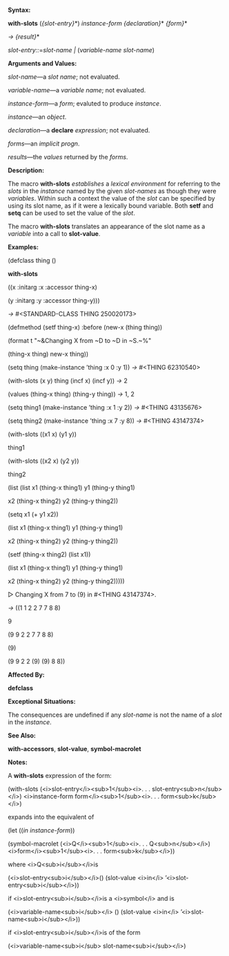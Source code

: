  

**Syntax:** 

**with-slots** (*&#123;slot-entry&#125;*\*) *instance-form &#123;declaration&#125;*\* *&#123;form&#125;*\* 

*→ &#123;result&#125;*\* 

*slot-entry::*=*slot-name |* (*variable-name slot-name*) 

**Arguments and Values:** 

*slot-name*—a *slot name*; not evaluated. 

*variable-name*—a *variable name*; not evaluated. 

*instance-form*—a *form*; evaluted to produce *instance*. 

*instance*—an *object*. 

*declaration*—a **declare** *expression*; not evaluated. 

*forms*—an *implicit progn*. 

*results*—the *values* returned by the *forms*. 

**Description:** 

The macro **with-slots** *establishes* a *lexical environment* for referring to the *slots* in the *instance* named by the given *slot-names* as though they were *variables*. Within such a context the value of the *slot* can be specified by using its slot name, as if it were a lexically bound variable. Both **setf** and **setq** can be used to set the value of the *slot*. 

The macro **with-slots** translates an appearance of the slot name as a *variable* into a call to **slot-value**. 

**Examples:** 

(defclass thing () 



 

 

**with-slots** 

((x :initarg :x :accessor thing-x) 

(y :initarg :y :accessor thing-y))) 

*→* #&#60;STANDARD-CLASS THING 250020173&#62; 

(defmethod (setf thing-x) :before (new-x (thing thing)) 

(format t "~&Changing X from ~D to ~D in ~S.~%" 

(thing-x thing) new-x thing)) 

(setq thing (make-instance ’thing :x 0 :y 1)) *→* #&#60;THING 62310540&#62; 

(with-slots (x y) thing (incf x) (incf y)) *→* 2 

(values (thing-x thing) (thing-y thing)) *→* 1, 2 

(setq thing1 (make-instance ’thing :x 1 :y 2)) *→* #&#60;THING 43135676&#62; 

(setq thing2 (make-instance ’thing :x 7 :y 8)) *→* #&#60;THING 43147374&#62; 

(with-slots ((x1 x) (y1 y)) 

thing1 

(with-slots ((x2 x) (y2 y)) 

thing2 

(list (list x1 (thing-x thing1) y1 (thing-y thing1) 

x2 (thing-x thing2) y2 (thing-y thing2)) 

(setq x1 (+ y1 x2)) 

(list x1 (thing-x thing1) y1 (thing-y thing1) 

x2 (thing-x thing2) y2 (thing-y thing2)) 

(setf (thing-x thing2) (list x1)) 

(list x1 (thing-x thing1) y1 (thing-y thing1) 

x2 (thing-x thing2) y2 (thing-y thing2))))) 

&#9655; Changing X from 7 to (9) in #&#60;THING 43147374&#62;. 

*→* ((1 1 2 2 7 7 8 8) 

9 

(9 9 2 2 7 7 8 8) 

(9) 

(9 9 2 2 (9) (9) 8 8)) 

**Affected By:** 

**defclass** 

**Exceptional Situations:** 

The consequences are undefined if any *slot-name* is not the name of a *slot* in the *instance*. 

**See Also:** 

**with-accessors**, **slot-value**, **symbol-macrolet** 

**Notes:** 

A **with-slots** expression of the form: 

(with-slots (&#60;i&#62;slot-entry&#60;/i&#62;&#60;sub&#62;1&#60;/sub&#62;&#60;i&#62;. . . slot-entry&#60;sub&#62;n&#60;/sub&#62;&#60;/i&#62;) &#60;i&#62;instance-form form&#60;/i&#62;&#60;sub&#62;1&#60;/sub&#62;&#60;i&#62;. . . form&#60;sub&#62;k&#60;/sub&#62;&#60;/i&#62;) 

expands into the equivalent of 



 

 

(let ((*in instance-form*)) 

(symbol-macrolet (&#60;i&#62;Q&#60;/i&#62;&#60;sub&#62;1&#60;/sub&#62;&#60;i&#62;. . . Q&#60;sub&#62;n&#60;/sub&#62;&#60;/i&#62;) &#60;i&#62;form&#60;/i&#62;&#60;sub&#62;1&#60;/sub&#62;&#60;i&#62;. . . form&#60;sub&#62;k&#60;/sub&#62;&#60;/i&#62;)) 

where &#60;i&#62;Q&#60;sub&#62;i&#60;/sub&#62;&#60;/i&#62;is 

(&#60;i&#62;slot-entry&#60;sub&#62;i&#60;/sub&#62;&#60;/i&#62;() (slot-value &#60;i&#62;in&#60;/i&#62; ’&#60;i&#62;slot-entry&#60;sub&#62;i&#60;/sub&#62;&#60;/i&#62;)) 

if &#60;i&#62;slot-entry&#60;sub&#62;i&#60;/sub&#62;&#60;/i&#62;is a &#60;i&#62;symbol&#60;/i&#62; and is 

(&#60;i&#62;variable-name&#60;sub&#62;i&#60;/sub&#62;&#60;/i&#62; () (slot-value &#60;i&#62;in&#60;/i&#62; ’&#60;i&#62;slot-name&#60;sub&#62;i&#60;/sub&#62;&#60;/i&#62;)) 

if &#60;i&#62;slot-entry&#60;sub&#62;i&#60;/sub&#62;&#60;/i&#62;is of the form 

(&#60;i&#62;variable-name&#60;sub&#62;i&#60;/sub&#62; slot-name&#60;sub&#62;i&#60;/sub&#62;&#60;/i&#62;) 

